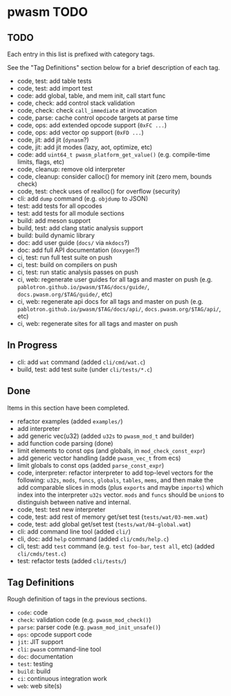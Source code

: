 # pwasm TODO

## TODO

Each entry in this list is prefixed with category tags.

See the "Tag Definitions" section below for a brief description of each
tag.

* code, test: add table tests
* code, test: add import test
* code: add global, table, and mem init, call start func
* code, check: add control stack validation
* code, check: check `call_immediate` at invocation
* code, parse: cache control opcode targets at parse time
* code, ops: add extended opcode support (`0xFC ...`)
* code, ops: add vector op support (`0xFD ...`)
* code, jit: add jit (`dynasm`?)
* code, jit: add jit modes (lazy, aot, optimize, etc)
* code: add `uint64_t pwasm_platform_get_value()` (e.g. compile-time limits, flags, etc)
* code, cleanup: remove old interpreter
* code, cleanup: consider calloc() for memory init (zero mem, bounds check)
* code, test: check uses of realloc() for overflow (security)
* cli: add `dump` command (e.g. `objdump` to JSON)
* test: add tests for all opcodes
* test: add tests for all module sections
* build: add meson support
* build, test: add clang static analysis support
* build: build dynamic library
* doc: add user guide (`docs/` via `mkdocs`?)
* doc: add full API documentation (`doxygen`?)
* ci, test: run full test suite on push
* ci, test: build on compilers on push
* ci, test: run static analysis passes on push
* ci, web: regenerate user guides for all tags and master on push (e.g. `pablotron.github.io/pwasm/$TAG/docs/guide/`, `docs.pwasm.org/$TAG/guide/`, etc)
* ci, web: regenerate api docs for all tags and master on push (e.g. `pablotron.github.io/pwasm/$TAG/docs/api/`, `docs.pwasm.org/$TAG/api/`, etc)
* ci, web: regenerate sites for all tags and master on push

## In Progress
* cli: add `wat` command (added `cli/cmd/wat.c`)
* build, test: add test suite (under `cli/tests/*.c`)

## Done

Items in this section have been completed.

* refactor examples (added `examples/`)
* add interpreter
* add generic vec(u32) (added `u32s` to `pwasm_mod_t` and builder)
* add function code parsing (done)
* limit elements to const ops (and globals, in `mod_check_const_expr`)
* add generic vector handling (adde `pwasm_vec_t` from ecs)
* limit globals to const ops (added `parse_const_expr`)
* code, interpreter: refactor interpreter to add top-level vectors for
  the following: `u32s`, `mods`, `funcs`, `globals`, `tables`, `mems`,
  and then make the add comparable slices in mods (plus `exports` and
  maybe `imports`) which index into the interpreter `u32s` vector.
  `mods` and `funcs` should be `union`s to distinguish between native
  and internal.
* code, test: test new interpreter
* code, test: add rest of memory get/set test (`tests/wat/03-mem.wat`)
* code, test: add global get/set test (`tests/wat/04-global.wat`)
* cli: add command line tool (added `cli/`)
* cli, doc: add `help` command (added `cli/cmds/help.c`)
* cli, test: add `test` command (e.g. `test foo-bar`, `test all`, etc) (added `cli/cmds/test.c`)
* test: refactor tests (added `cli/tests/`)

## Tag Definitions

Rough definition of tags in the previous sections.

* `code`: code
* `check`: validation code (e.g. `pwasm_mod_check()`)
* `parse`: parser code (e.g. `pwasm_mod_init_unsafe()`)
* `ops`: opcode support code
* `jit`: JIT support
* `cli`: `pwasm` command-line tool
* `doc`: documentation
* `test`: testing
* `build`: build
* `ci`: continuous integration work
* `web`: web site(s)
